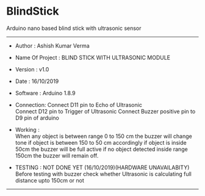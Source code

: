 # BlindStick
Arduino nano based blind stick with ultrasonic sensor 

 *********************************************************************
 * Author : Ashish Kumar Verma 
 * Name Of Project : BLIND STICK WITH ULTRASONIC MODULE 
 * Version : v1.0
 * Date : 16/10/2019
 * Software : Arduino 1.8.9
 
 * Connection: 
   Connect D11 pin to Echo of Ultrasonic  
   Connect D12 pin to Trigger of Ultrasonic
   Connect Buzzer positive pin to D9 pin of arduino
           
 * Working :  
   When any object is between range 0 to 150 cm 
   the buzzer will change tone if object is 
   between 150 to 50 cm accordingly 
   if object is inside 50cm the buzzer will be full active 
   if no object detected inside range 150cm the
   buzzer will remain off. 
 
* TESTING :
   NOT DONE YET (16/10/2019)(HARDWARE UNAVAILABITY)           
   Before testing with buzzer check whether 
   Ultrasonic is calculating full distance upto 150cm or not 
 ********************************************************************* 
 
